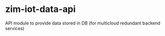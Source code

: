 # zim-iot-data-api
API module to provide data stored in DB (for multicloud redundant backend services)
